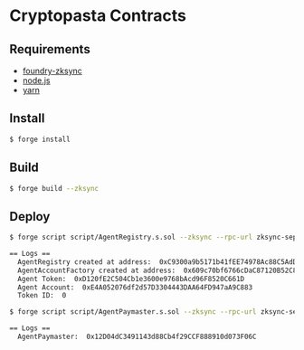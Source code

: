 # Cryptopasta Contracts

## Requirements

- [foundry-zksync](https://github.com/matter-labs/foundry-zksync)
- [node.js](https://nodejs.org/en/download/)
- [yarn](https://yarnpkg.com/getting-started/install)

## Install

```bash
$ forge install
```

## Build

```bash
$ forge build --zksync
```

## Deploy

```bash
$ forge script script/AgentRegistry.s.sol --zksync --rpc-url zksync-sepolia --account piatoss --sender 0x965B0E63e00E7805569ee3B428Cf96330DFc57EF --legacy --broadcast -vvvv

== Logs ==
  AgentRegistry created at address:  0xC9300a9b5171b41fEE74978Ac88C5AdD528Ce286
  AgentAccountFactory created at address:  0x609c70bf6766cDaC87120B52C86A8adaA26f6408
  Agent Token:  0xD120fE2C504Cb1e3600e9768bAcd96F8520C661D
  Agent Account:  0xE4A052076df2d57D3304443DAA64FD947aA9C883
  Token ID:  0
```

```bash
$ forge script script/AgentPaymaster.s.sol --zksync --rpc-url zksync-sepolia --account piatoss --sender 0x965B0E63e00E7805569ee3B428Cf96330DFc57EF --legacy --broadcast -vvvv

== Logs ==
  AgentPaymaster:  0x12D04dC3491143d88Cb4f29CCF888910d073F06C
```

